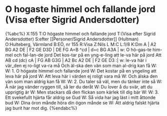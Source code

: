 # O hogaste himmel och fallande jord (Visa efter Sigrid Andersdotter)

{%abc%}
X:155
T:O högaste himmel och fallande jord
T:(Visa efter Sigrid Andersdotter)
S:efter [[Personer/Sigrid Andersdotter]] (Hultman)
O:Hulteberg, Värmland
B:EÖ, nr 155
R:Visa
Z:Nils L
M:C
L:1/8
K:Dm
A | A2 BG A2   DE | F2 GE D3D | DE FG A=B ^cd | d=c BG A3A  |
w: O hö-gas-te him-mel och fal-lan-de jord Det kos-tar på en yng-e-ling att le-va här på jord Att 
    AB cd (dc) cA | FG AB G3G | A2 Bc A2  DE  | F2  GE D3  :|
w: le-va här i vär_den ej ro-ligt va-ra må Och äl-ska den vän som man al-drig kan få
W:
W: 1. O högaste himmel och fallande jord
W: Det kostar på en yngeling att leva här på jord
W: Att leva här i värden ej roligt vara må
W: Och älska den vän som man aldrig kan få
W: 
W: 2. Du taler så väl, men du tänker inte så
W: Å när jag vänder ryggen till, så ler du deråt
W: Du lover å du svär, att du upprigtig är
W: Men stackars då den flickan som kärlek till dig bär
W: 
W: 3. Ett svekefullt hjärta får aldrig se Gud
W: Så vida har jag läst i mitt åttonde bud
W: Dina öron månde höra din ögon månde se
W: Att aldrig falskt hjärta jag burit har mot dig.
{%endabc%}
